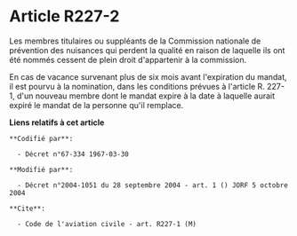 # Article R227-2

Les membres titulaires ou suppléants de la Commission nationale de prévention des nuisances qui perdent la qualité en raison
de laquelle ils ont été nommés cessent de plein droit d'appartenir à la commission.

En cas de vacance survenant plus de six mois avant l'expiration du mandat, il est pourvu à la nomination, dans les conditions
prévues à l'article R. 227-1, d'un nouveau membre dont le mandat expire à la date à laquelle aurait expiré le mandat de la
personne qu'il remplace.

**Liens relatifs à cet article**

	**Codifié par**:

	  - Décret n°67-334 1967-03-30

	**Modifié par**:

	  - Décret n°2004-1051 du 28 septembre 2004 - art. 1 () JORF 5 octobre 2004

	**Cite**:

	  - Code de l'aviation civile - art. R227-1 (M)
